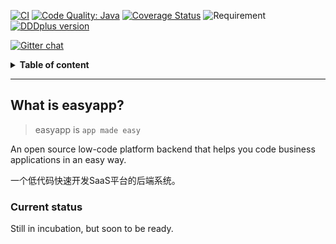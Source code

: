 [![CI](https://github.com/dddplus/easyapp/workflows/CI/badge.svg)](https://github.com/dddplus/easyapp/actions?query=workflow%3ACI)
[![Code Quality: Java](https://img.shields.io/lgtm/grade/java/g/dddplus/easyapp.svg?logo=lgtm&logoWidth=18)](https://lgtm.com/projects/g/dddplus/easyapp/)
[![Coverage Status](https://img.shields.io/codecov/c/github/dddplus/easyapp.svg)](https://codecov.io/gh/dddplus/easyapp)
![Requirement](https://img.shields.io/badge/JDK-8+-green.svg)
[![DDDplus version](https://img.shields.io/badge/DDDplus-1.1.0--SNAPSHOT-blue)](https://github.com/funkygao/cp-ddd-framework)

[![Gitter chat](https://img.shields.io/badge/gitter-join%20chat%20%E2%86%92-brightgreen.svg)](https://gitter.im/cp-ddd-framework/community)

<details>
<summary><b>Table of content</b></summary>

## Table of content
   * [What is easyapp](#what-is-easyapp)
      * [Current status](#current-status)

</details>

----

## What is easyapp?

>easyapp is `app made easy`

An open source low-code platform backend that helps you code business applications in an easy way.

一个低代码快速开发SaaS平台的后端系统。

### Current status

Still in incubation, but soon to be ready.
